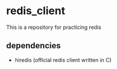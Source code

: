 # redis_client
This is a repository for practicing redis

## dependencies
- hiredis (official redis client written in C)

